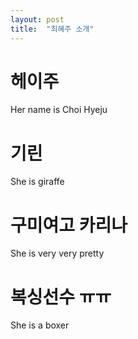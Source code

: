 ```yaml
---
layout: post
title:  "최혜주 소개"
---
```


# 헤이주
Her name is Choi Hyeju
# 기린
She is giraffe
# 구미여고 카리나
She is very very pretty
# 복싱선수 ㅠㅠ
She is a boxer
